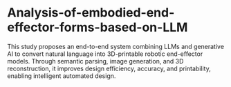 # Analysis-of-embodied-end-effector-forms-based-on-LLM
This study proposes an end-to-end system combining LLMs and generative AI to convert natural language into 3D-printable robotic end-effector models. Through semantic parsing, image generation, and 3D reconstruction, it improves design efficiency, accuracy, and printability, enabling intelligent automated design.

